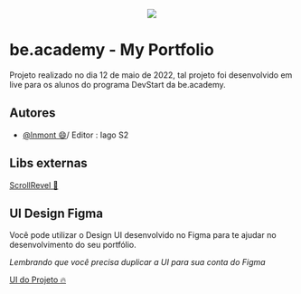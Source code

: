 
<p align="center">
   <img src="https://www.beacademy.com.br/wp-content/uploads/2019/11/Logo-Topo.png" /> 
</p>



# be.academy - My Portfolio

Projeto realizado no dia 12 de maio de 2022, tal projeto foi desenvolvido em live para os alunos do programa DevStart da be.academy.



## Autores

- [@lnmont 😄](https://www.github.com/lnmont)/ Editor : Iago S2


## Libs externas

[ScrollRevel 🚀](https://scrollrevealjs.org/) 


## UI Design Figma

Você pode utilizar o Design UI desenvolvido no Figma para te ajudar no desenvolvimento do seu portfólio.

*Lembrando que você precisa duplicar a UI para sua conta do Figma*

[UI do Projeto 🔥](https://www.figma.com/file/cORQUmT2QxFhV1IFQRmVeL/Portf%C3%B3lio-be.academy?node-id=12%3A6)
